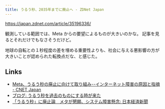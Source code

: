 ```yaml
---
title: うるう秒、2035年までに廃止へ - ZDNet Japan
---
```


https://japan.zdnet.com/article/35196336/

観測している範囲では、Meta からの要望によるものが大きいのかな。
記事を見るとそれだけでもなさそうだけど。

地球の自転との１秒程度の差を埋める重要性よりも、社会に与える悪影響の方が大きいことが認められた転換点だな、と感じた。

## Links

- [Meta、うるう秒の廃止に向けて取り組み--インターネット障害の原因と指摘 - CNET Japan](https://japan.cnet.com/article/35190929/)
- [ブログ: うるう秒を過去のものにする時が来た](https://okuranagaimo.blogspot.com/2022/07/blog-post_97.html)
- [「うるう秒」に廃止論　メタが懇願、システム障害懸念: 日本経済新聞](https://www.nikkei.com/article/DGXZQOUC034PY0T00C22A8000000/)
